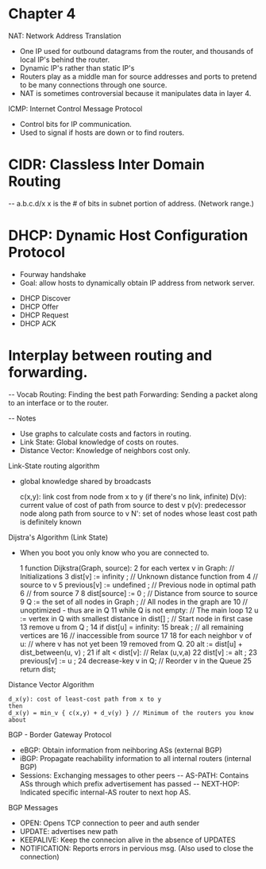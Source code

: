 # Chapter 4

NAT: Network Address Translation
- One IP used for outbound datagrams from the router, and thousands of local IP's behind the router.
- Dynamic IP's rather than static IP's
- Routers play as a middle man for source addresses and ports to pretend to be many connections through one source.
- NAT is sometimes controversial because it manipulates data in layer 4.

ICMP: Internet Control Message Protocol
- Control bits for IP communication.
- Used to signal if hosts are down or to find routers.
# CIDR: Classless Inter Domain Routing
-- a.b.c.d/x x is the # of bits in subnet portion of address. (Network range.)

# DHCP: Dynamic Host Configuration Protocol
- Fourway handshake
- Goal: allow hosts to dynamically obtain IP address from network server.

* DHCP Discover
* DHCP Offer
* DHCP Request
* DHCP ACK

# Interplay between routing and forwarding.
-- Vocab
Routing: Finding the best path
Forwarding: Sending a packet along to an interface or to the router.

-- Notes
- Use graphs to calculate costs and factors in routing.
- Link State: Global knowledge of costs on routes.
- Distance Vector: Knowledge of neighbors cost only.

Link-State routing algorithm
- global knowledge shared by broadcasts

    c(x,y): link cost from node from x to y (if there's no link, infinite)
    D(v): current value of cost of path from source to dest v
    p(v): predecessor node along path from source to v
    N': set of nodes whose least cost path is definitely known

Dijstra's Algorithm (Link State)
- When you boot you only know who you are connected to.

    1  function Dijkstra(Graph, source):
    2      for each vertex v in Graph:                              // Initializations
    3          dist[v] := infinity ;                                // Unknown distance function from
    4                                                               // source to v
    5          previous[v] := undefined ;                           // Previous node in optimal path
    6                                                               // from source
    7
    8      dist[source] := 0 ;                                      // Distance from source to source
    9      Q := the set of all nodes in Graph ;                     // All nodes in the graph are
    10                                                              // unoptimized - thus are in Q
    11      while Q is not empty:                                   // The main loop
    12          u := vertex in Q with smallest distance in dist[] ; // Start node in first case
    13          remove u from Q ;
    14          if dist[u] = infinity:
    15              break ;                                         // all remaining vertices are
    16                                                              // inaccessible from source
    17
    18          for each neighbor v of u:                           // where v has not yet been
    19                                                                                 removed from Q.
    20              alt := dist[u] + dist_between(u, v) ;
    21              if alt < dist[v]:                               // Relax (u,v,a)
    22                  dist[v] := alt ;
    23                  previous[v] := u ;
    24                  decrease-key v in Q;                        // Reorder v in the Queue
    25      return dist;

Distance Vector Algorithm

    d_x(y): cost of least-cost path from x to y
    then
    d_x(y) = min_v { c(x,y) + d_v(y) } // Minimum of the routers you know about

BGP - Border Gateway Protocol
- eBGP: Obtain information from neihboring ASs (external BGP)
- iBGP: Propagate reachability information to all internal routers (internal BGP)
- Sessions: Exchanging messages to other peers
-- AS-PATH: Contains ASs through which prefix advertisement has passed
-- NEXT-HOP: Indicated specific internal-AS router to next hop AS.

BGP Messages
- OPEN: Opens TCP connection to peer and auth sender
- UPDATE: advertises new path
- KEEPALIVE: Keep the connecion alive in the absence of UPDATES
- NOTIFICATION: Reports errors in pervious msg. (Also used to close the connection)
